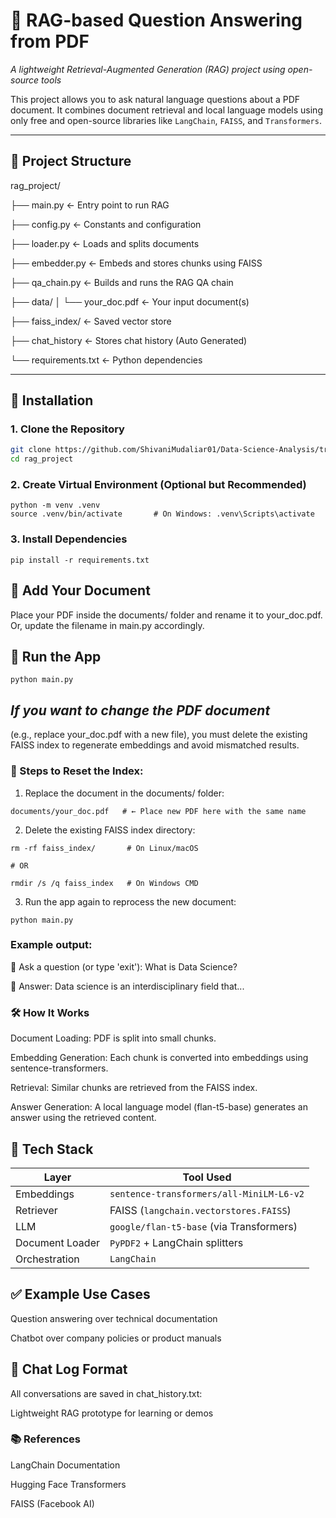 # 🧠 RAG-based Question Answering from PDF  
*A lightweight Retrieval-Augmented Generation (RAG) project using open-source tools*

This project allows you to ask natural language questions about a PDF document. It combines document retrieval and local language models using only free and open-source libraries like `LangChain`, `FAISS`, and `Transformers`.

---

## 📂 Project Structure

rag_project/

├── main.py                        ← Entry point to run RAG

├── config.py                      ← Constants and configuration

├── loader.py                      ← Loads and splits documents

├── embedder.py                    ← Embeds and stores chunks using FAISS

├── qa_chain.py                    ← Builds and runs the RAG QA chain

├── data/
│   └── your_doc.pdf               ← Your input document(s)

├── faiss_index/                   ← Saved vector store

├── chat_history                   ← Stores chat history (Auto Generated)

└── requirements.txt               ← Python dependencies


---

## 🔧 Installation

### 1. Clone the Repository

```bash
git clone https://github.com/ShivaniMudaliar01/Data-Science-Analysis/tree/679c7b8fc4fbb5714ac6dfe66d624a54e37987d3/rag_project
cd rag_project
```

### 2. Create Virtual Environment (Optional but Recommended)
```
python -m venv .venv
source .venv/bin/activate       # On Windows: .venv\Scripts\activate
```
### 3. Install Dependencies
```
pip install -r requirements.txt
```

## 📄 Add Your Document

Place your PDF inside the documents/ folder and rename it to your_doc.pdf.
Or, update the filename in main.py accordingly.

## 🚀 Run the App
```
python main.py
```

## *If you want to change the PDF document*
(e.g., replace your_doc.pdf with a new file), you must delete the existing FAISS index to regenerate embeddings and avoid mismatched results.

### 🔄 Steps to Reset the Index:
1. Replace the document in the documents/ folder:
```
documents/your_doc.pdf   # ← Place new PDF here with the same name
```
2. Delete the existing FAISS index directory:
```
rm -rf faiss_index/       # On Linux/macOS

# OR

rmdir /s /q faiss_index   # On Windows CMD

```
3. Run the app again to reprocess the new document:
```
python main.py
```


### Example output:

🧠 Ask a question (or type 'exit'): What is Data Science?

💬 Answer: Data science is an interdisciplinary field that...

### 🛠️ How It Works

Document Loading: PDF is split into small chunks.

Embedding Generation: Each chunk is converted into embeddings using sentence-transformers.

Retrieval: Similar chunks are retrieved from the FAISS index.

Answer Generation: A local language model (flan-t5-base) generates an answer using the retrieved content.

## 🤖 Tech Stack

| Layer           | Tool Used                                |
| --------------- | ---------------------------------------- |
| Embeddings      | `sentence-transformers/all-MiniLM-L6-v2` |
| Retriever       | FAISS (`langchain.vectorstores.FAISS`)   |
| LLM             | `google/flan-t5-base` (via Transformers) |
| Document Loader | `PyPDF2` + LangChain splitters           |
| Orchestration   | `LangChain`                              |

## ✅ Example Use Cases
Question answering over technical documentation

Chatbot over company policies or product manuals

## 📃 Chat Log Format
All conversations are saved in chat_history.txt:

Lightweight RAG prototype for learning or demos

### 📚 References
LangChain Documentation

Hugging Face Transformers

FAISS (Facebook AI)



